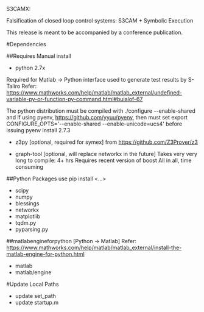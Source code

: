S3CAMX:

Falsification of closed loop control systems:
  S3CAM + Symbolic Execution

This release is meant to be accompanied by a conference publication.

#Dependencies

##Requires Manual install

- python 2.7x

Required for Matlab -> Python interface used to generate test results by S-Taliro
Refer: https://www.mathworks.com/help/matlab/matlab_external/undefined-variable-py-or-function-py-command.html#buialof-67

The python distribution must be compiled with 
./configure --enable-shared 
and if using pyenv, https://github.com/yyuu/pyenv, then must set 
export CONFIGURE_OPTS='--enable-shared --enable-unicode=ucs4'
before issuing
pyenv install 2.7.3


- z3py [optional, required for symex] 
  from https://github.com/Z3Prover/z3

- graph-tool  [optional, will replace networkx in the future]
  Takes very very long to compile: 4+ hrs
  Requires recent version of boost
  All in all, time consuming


##Python Packages
use pip install <...>

- scipy
- numpy
- blessings
- networkx
- matplotlib
- tqdm.py
- pyparsing.py

##matlabengineforpython [Python -> Matlab]
Refer: https://www.mathworks.com/help/matlab/matlab_external/install-the-matlab-engine-for-python.html
- matlab
- matlab/engine


#Update Local Paths

- update set_path
- update startup.m
